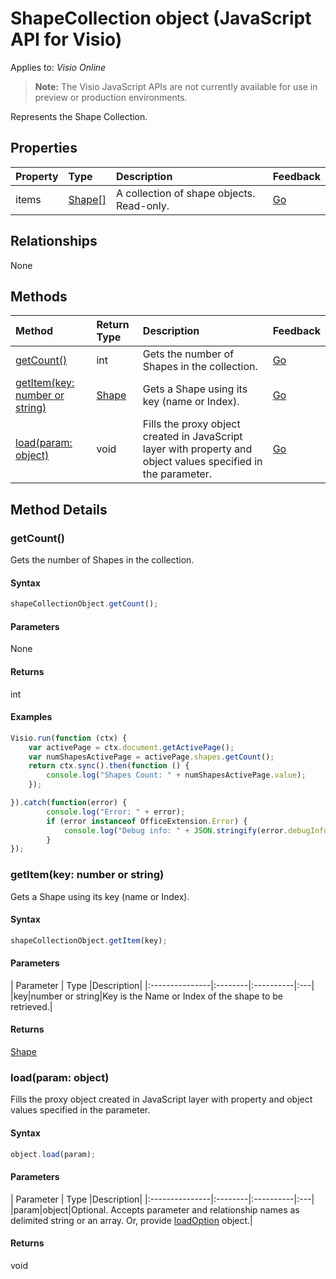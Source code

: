 # ShapeCollection object (JavaScript API for Visio)

Applies to: _Visio Online_

>**Note:** The Visio JavaScript APIs are not currently available for use in preview or production environments.

Represents the Shape Collection.

## Properties

| Property	   | Type	|Description| Feedback|
|:---------------|:--------|:----------|:---|
|items|[Shape[]](shape.md)|A collection of shape objects. Read-only.|[Go](https://github.com/OfficeDev/office-js-docs/issues/new?title=Visio-shapeCollection-items)|

## Relationships
None


## Methods

| Method		   | Return Type	|Description| Feedback|
|:---------------|:--------|:----------|:---|
|[getCount()](#getcount)|int|Gets the number of Shapes in the collection.|[Go](https://github.com/OfficeDev/office-js-docs/issues/new?title=Visio-shapeCollection-getCount)|
|[getItem(key: number or string)](#getitemkey-number-or-string)|[Shape](shape.md)|Gets a Shape using its key (name or Index).|[Go](https://github.com/OfficeDev/office-js-docs/issues/new?title=Visio-shapeCollection-getItem)|
|[load(param: object)](#loadparam-object)|void|Fills the proxy object created in JavaScript layer with property and object values specified in the parameter.|[Go](https://github.com/OfficeDev/office-js-docs/issues/new?title=Visio-shapeCollection-load)|

## Method Details


### getCount()
Gets the number of Shapes in the collection.

#### Syntax
```js
shapeCollectionObject.getCount();
```

#### Parameters
None

#### Returns
int

#### Examples
```js
Visio.run(function (ctx) { 
	var activePage = ctx.document.getActivePage();
	var numShapesActivePage = activePage.shapes.getCount();
	return ctx.sync().then(function () {
		console.log("Shapes Count: " + numShapesActivePage.value);
	});

}).catch(function(error) {
		console.log("Error: " + error);
		if (error instanceof OfficeExtension.Error) {
			console.log("Debug info: " + JSON.stringify(error.debugInfo));
		}
});
```

### getItem(key: number or string)
Gets a Shape using its key (name or Index).

#### Syntax
```js
shapeCollectionObject.getItem(key);
```

#### Parameters
| Parameter	   | Type	|Description|
|:---------------|:--------|:----------|:---|
|key|number or string|Key is the Name or Index of the shape to be retrieved.|

#### Returns
[Shape](shape.md)

### load(param: object)
Fills the proxy object created in JavaScript layer with property and object values specified in the parameter.

#### Syntax
```js
object.load(param);
```

#### Parameters
| Parameter	   | Type	|Description|
|:---------------|:--------|:----------|:---|
|param|object|Optional. Accepts parameter and relationship names as delimited string or an array. Or, provide [loadOption](loadoption.md) object.|

#### Returns
void
